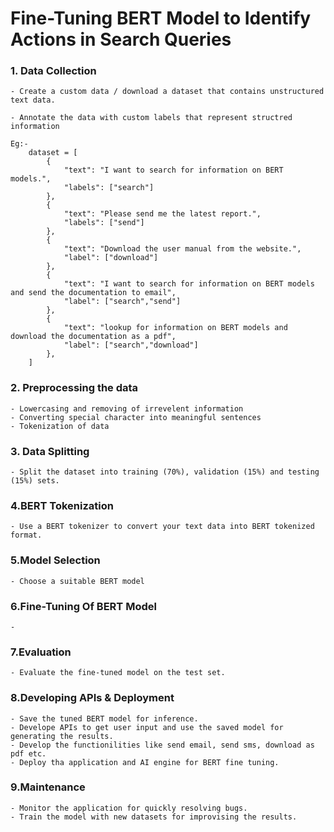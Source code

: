 # Fine-Tuning BERT Model to Identify Actions in Search Queries

### 1. Data Collection
    - Create a custom data / download a dataset that contains unstructured text data.
    
    - Annotate the data with custom labels that represent structred information
    
    Eg:- 
        dataset = [
            {
                "text": "I want to search for information on BERT models.",
                "labels": ["search"]
            },
            {
                "text": "Please send me the latest report.",
                "labels": ["send"]
            },
            {
                "text": "Download the user manual from the website.",
                "label": ["download"]
            },
            {
                "text": "I want to search for information on BERT models and send the documentation to email",
                "label": ["search","send"]
            },
            {
                "text": "lookup for information on BERT models and download the documentation as a pdf",
                "label": ["search","download"]
            },
        ]
        
### 2. Preprocessing the data
    - Lowercasing and removing of irrevelent information
    - Converting special character into meaningful sentences
    - Tokenization of data
### 3. Data Splitting
    - Split the dataset into training (70%), validation (15%) and testing (15%) sets.
### 4.BERT Tokenization
    - Use a BERT tokenizer to convert your text data into BERT tokenized format.
### 5.Model Selection
    - Choose a suitable BERT model 
### 6.Fine-Tuning Of BERT Model 
    - 
### 7.Evaluation
    - Evaluate the fine-tuned model on the test set.
### 8.Developing APIs & Deployment
    - Save the tuned BERT model for inference. 
    - Develope APIs to get user input and use the saved model for generating the results.
    - Develop the functionilities like send email, send sms, download as pdf etc. 
    - Deploy tha application and AI engine for BERT fine tuning.

### 9.Maintenance
    - Monitor the application for quickly resolving bugs.
    - Train the model with new datasets for improvising the results.


